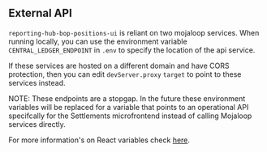 ## External API

`reporting-hub-bop-positions-ui` is reliant on two mojaloop services.
When running locally, you can use the environment variable
`CENTRAL_LEDGER_ENDPOINT` in `.env` to specify the location of the api service.

If these services are hosted on a different domain and have CORS protection,
then you can edit `devServer.proxy` `target` to point to these services instead.

NOTE: These endpoints are a stopgap. In the future these environment variables
      will be replaced for a variable that points to an operational API specifcally
      for the Settlements microfrontend instead of calling Mojaloop services directly.

For more information's on React variables check [here](https://facebook.github.io/create-react-app/docs/adding-custom-environment-variables).
